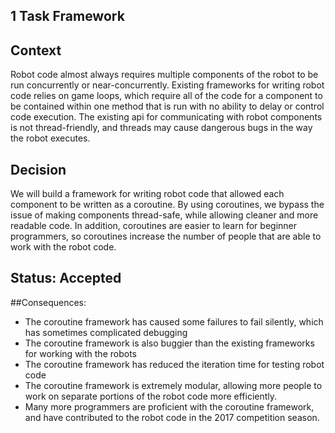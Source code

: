 ## 1 Task Framework

## Context

Robot code almost always requires multiple components of the robot to be run concurrently or near-concurrently. Existing frameworks for writing robot code relies on game loops, which require all of the code for a component to be contained within one method that is run with no ability to delay or control code execution. The existing api for communicating with robot components is not thread-friendly, and threads may cause dangerous bugs in the way the robot executes. 

## Decision

We will build a framework for writing robot code that allowed each component to be written as a coroutine. By using coroutines, we bypass the issue of making components thread-safe, while allowing cleaner and more readable code. In addition, coroutines are easier to learn for beginner programmers, so coroutines increase the number of people that are able to work with the robot code.

## Status: Accepted

##Consequences:
 - The coroutine framework has caused some failures to fail silently, which has sometimes  complicated debugging
 - The coroutine framework is also buggier than the existing frameworks for working with the robots
 - The coroutine framework has reduced the iteration time for testing robot code
 - The coroutine framework is extremely modular, allowing more people to work on separate portions of the robot code more efficiently.
 - Many more programmers are proficient with the coroutine framework, and have contributed to the robot code in the 2017 competition season.
